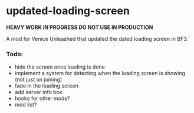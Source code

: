 # updated-loading-screen

__HEAVY WORK IN PROGRESS DO NOT USE IN PRODUCTION__

A mod for Venice Unleashed that updated the dated loading screen in BF3.

### Todo:

- hide the screen once loading is done
- implement a system for detecting when the loading screen is showing (not just on joining)
- fade in the loading screen
- add server info box
- hooks for other mods?
- mod list?


